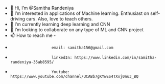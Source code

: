 - 👋 Hi, I’m @Samitha Randeniya
- 👀 I’m interested in applications of Machine learning. Enthusiast on self-driving cars. Also, love to teach others.
- 🌱 I’m currently learning deep learning and CNN
- 💞️ I’m looking to collaborate on any type of ML and CNN project
- 📫 How to reach me -  
-                       email: samitha156@gmail.com
-                       linkedIn: https://www.linkedin.com/in/samitha-randeniya-35ab8595/
-                       Youtube: https://www.youtube.com/channel/UCABb7gKYwES4TXxj0nu3_BQ

<!---
Samitha156/Samitha156 is a ✨ special ✨ repository because its `README.md` (this file) appears on your GitHub profile.
You can click the Preview link to take a look at your changes.
--->
